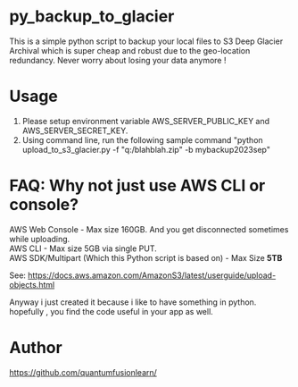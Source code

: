 # py_backup_to_glacier
This is a simple python script to backup your local files to S3 Deep Glacier Archival which is super cheap and robust due to the geo-location redundancy.
Never worry about losing your data anymore !


# Usage
1. Please setup environment variable AWS_SERVER_PUBLIC_KEY and AWS_SERVER_SECRET_KEY.
2. Using command line, run the following sample command "python upload_to_s3_glacier.py -f "q:/blahblah.zip" -b mybackup2023sep"

# FAQ: Why not just use AWS CLI or console?

AWS Web Console - Max size 160GB. And you get disconnected sometimes while uploading.<br/>
AWS CLI - Max size 5GB via single PUT. <br/>
AWS SDK/Multipart (Which this Python script is based on) - Max Size <b>5TB</b><br/>

See: https://docs.aws.amazon.com/AmazonS3/latest/userguide/upload-objects.html

Anyway i just created it because i like to have something in python. hopefully , you find the code useful in your app as well.

# Author
https://github.com/quantumfusionlearn/
